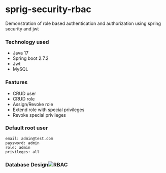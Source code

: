 # sprig-security-rbac
Demonstration of role based authentication and authorization using spring security and jwt


### Technology used
- Java 17
- Spring boot 2.7.2
- Jwt
- MySQL

### Features
- CRUD user
- CRUD role
- Assign/Revoke role
- Extend role with special privileges
- Revoke special privileges


### Default root user
```
email: admin@test.com
password: admin
role: admin 
privileges: all
```



### Database Design![RBAC](https://user-images.githubusercontent.com/47694676/185305672-2e98974c-5697-4a0d-8b35-0339207436ea.png)





